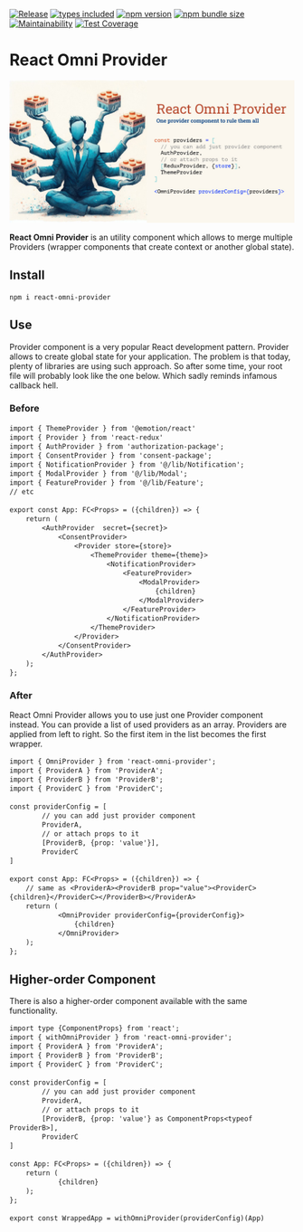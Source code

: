 [![Release](https://github.com/morewings/react-omni-provider/actions/workflows/merge-jobs.yml/badge.svg)](https://github.com/morewings/react-omni-provider/actions/workflows/merge-jobs.yml)
[![types included](https://img.shields.io/github/package-json/types/morewings/react-omni-provider)](https://github.com/morewings/react-omni-provider)
[![npm version](https://badge.fury.io/js/react-omni-provider.svg)](https://www.npmjs.com/package/react-omni-provider)
[![npm bundle size](https://deno.bundlejs.com/badge?q=react-omni-provider@latest&config={%22esbuild%22:{%22external%22:[%22react%22,%22react-dom%22]}})](https://bundlejs.com/?q=react-omni-provider@latest&config={%22esbuild%22:{%22external%22:[%22react%22,%22react-dom%22]}})
[![Maintainability](https://api.codeclimate.com/v1/badges/e96c5a81106945e6bfed/maintainability)](https://codeclimate.com/github/morewings/react-omni-provider/maintainability)
[![Test Coverage](https://api.codeclimate.com/v1/badges/e96c5a81106945e6bfed/test_coverage)](https://codeclimate.com/github/morewings/react-omni-provider/test_coverage)

# React Omni Provider

<img src="./design/picture.jpg" alt="React Omni Provider">

**React Omni Provider** is an utility component which allows to merge multiple Providers (wrapper components that create context or another global state).

## Install

```shell
npm i react-omni-provider
```

## Use
Provider component is a very popular React development pattern. Provider allows to create global state for your application. The problem is that today, plenty of libraries are using such approach. So after some time, your root file will probably look like the one below. Which sadly reminds infamous callback hell.

### Before

```tsx
import { ThemeProvider } from '@emotion/react'
import { Provider } from 'react-redux'
import { AuthProvider } from 'authorization-package';
import { ConsentProvider } from 'consent-package';
import { NotificationProvider } from '@/lib/Notification';
import { ModalProvider } from '@/lib/Modal';
import { FeatureProvider } from '@/lib/Feature';
// etc

export const App: FC<Props> = ({children}) => {
    return (
        <AuthProvider  secret={secret}>
            <ConsentProvider>
                <Provider store={store}>
                    <ThemeProvider theme={theme}>
                        <NotificationProvider>
                            <FeatureProvider>
                                <ModalProvider>
                                    {children}
                                </ModalProvider>
                            </FeatureProvider>
                        </NotificationProvider>
                    </ThemeProvider>
                </Provider>
            </ConsentProvider>
        </AuthProvider>
    );
};
```

### After

React Omni Provider allows you to use just one Provider component instead. You can provide a list of used providers as an array. Providers are applied from left to right. So the first item in the list becomes the first wrapper.

```tsx
import { OmniProvider } from 'react-omni-provider';
import { ProviderA } from 'ProviderA';
import { ProviderB } from 'ProviderB';
import { ProviderC } from 'ProviderC';

const providerConfig = [
        // you can add just provider component
        ProviderA,
        // or attach props to it
        [ProviderB, {prop: 'value'}],
        ProviderC
]

export const App: FC<Props> = ({children}) => {
    // same as <ProviderA><ProviderB prop="value"><ProviderC>{children}</ProviderC></ProviderB></ProviderA>
    return (
            <OmniProvider providerConfig={providerConfig}>
                {children}
            </OmniProvider>
    );
};
```

## Higher-order Component

There is also a higher-order component available with the same functionality.

```tsx
import type {ComponentProps} from 'react';
import { withOmniProvider } from 'react-omni-provider';
import { ProviderA } from 'ProviderA';
import { ProviderB } from 'ProviderB';
import { ProviderC } from 'ProviderC';

const providerConfig = [
        // you can add just provider component
        ProviderA,
        // or attach props to it
        [ProviderB, {prop: 'value'} as ComponentProps<typeof ProviderB>],
        ProviderC
]

const App: FC<Props> = ({children}) => {
    return (
            {children}
    );
};

export const WrappedApp = withOmniProvider(providerConfig)(App)
```
